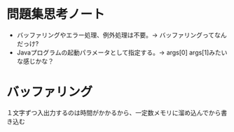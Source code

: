 # 問題集思考ノート
 + バッファリングやエラー処理、例外処理は不要。→ バッファリングってなんだっけ?
 + Javaプログラムの起動パラメータとして指定する。→ args[0] args[1]みたいな感じかな？

# バッファリング
 １文字ずつ入出力するのは時間がかかるから、一定数メモリに溜め込んでから書き込む
